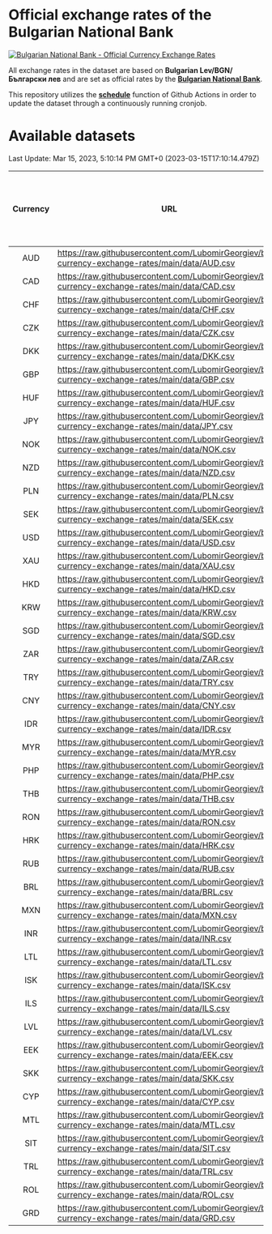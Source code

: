 # Official exchange rates of the Bulgarian National Bank

[![Bulgarian National Bank - Official Currency Exchange Rates](https://github.com/LubomirGeorgiev/bnb-currency-exchange-rates/actions/workflows/update-rates.yml/badge.svg?branch=main)](https://github.com/LubomirGeorgiev/bnb-currency-exchange-rates/actions/workflows/update-rates.yml)

All exchange rates in the dataset are based on **Bulgarian Lev/BGN/Български лев** and are set as official rates by the [**Bulgarian National Bank**](https://www.bnb.bg/Statistics/StExternalSector/StExchangeRates/StERForeignCurrencies/index.htm?toLang=_EN).

This repository utilizes the [**schedule**](https://docs.github.com/en/actions/reference/events-that-trigger-workflows) function of Github Actions in order to update the dataset through a continuously running cronjob.

# Available datasets

<!-- START LINKS (DO NOT EVER FU*ING DELETE THIS COMMENT FOR THE LOVE OF YOUR LIFE!!! IF YOU ARE CURIOS HOW IT WORKS, YOU CAN HAVE A LOOK AT ./src/updateReadme.ts) -->

Last Update: Mar 15, 2023, 5:10:14 PM GMT+0 (2023-03-15T17:10:14.479Z)

| Currency | URL                                                                                             | Number of records | Number of missing days that were filled in |
| :------: | ----------------------------------------------------------------------------------------------- | :---------------: | :----------------------------------------: |
|   AUD    | https://raw.githubusercontent.com/LubomirGeorgiev/bnb-currency-exchange-rates/main/data/AUD.csv |       8797        |                    2716                    |
|   CAD    | https://raw.githubusercontent.com/LubomirGeorgiev/bnb-currency-exchange-rates/main/data/CAD.csv |       8797        |                    2716                    |
|   CHF    | https://raw.githubusercontent.com/LubomirGeorgiev/bnb-currency-exchange-rates/main/data/CHF.csv |       8797        |                    2716                    |
|   CZK    | https://raw.githubusercontent.com/LubomirGeorgiev/bnb-currency-exchange-rates/main/data/CZK.csv |       8797        |                    2716                    |
|   DKK    | https://raw.githubusercontent.com/LubomirGeorgiev/bnb-currency-exchange-rates/main/data/DKK.csv |       8797        |                    2716                    |
|   GBP    | https://raw.githubusercontent.com/LubomirGeorgiev/bnb-currency-exchange-rates/main/data/GBP.csv |       8797        |                    2716                    |
|   HUF    | https://raw.githubusercontent.com/LubomirGeorgiev/bnb-currency-exchange-rates/main/data/HUF.csv |       8797        |                    2716                    |
|   JPY    | https://raw.githubusercontent.com/LubomirGeorgiev/bnb-currency-exchange-rates/main/data/JPY.csv |       8797        |                    2716                    |
|   NOK    | https://raw.githubusercontent.com/LubomirGeorgiev/bnb-currency-exchange-rates/main/data/NOK.csv |       8797        |                    2716                    |
|   NZD    | https://raw.githubusercontent.com/LubomirGeorgiev/bnb-currency-exchange-rates/main/data/NZD.csv |       8797        |                    2716                    |
|   PLN    | https://raw.githubusercontent.com/LubomirGeorgiev/bnb-currency-exchange-rates/main/data/PLN.csv |       8797        |                    2716                    |
|   SEK    | https://raw.githubusercontent.com/LubomirGeorgiev/bnb-currency-exchange-rates/main/data/SEK.csv |       8797        |                    2716                    |
|   USD    | https://raw.githubusercontent.com/LubomirGeorgiev/bnb-currency-exchange-rates/main/data/USD.csv |       8797        |                    2716                    |
|   XAU    | https://raw.githubusercontent.com/LubomirGeorgiev/bnb-currency-exchange-rates/main/data/XAU.csv |       8797        |                    2718                    |
|   HKD    | https://raw.githubusercontent.com/LubomirGeorgiev/bnb-currency-exchange-rates/main/data/HKD.csv |       8495        |                    2625                    |
|   KRW    | https://raw.githubusercontent.com/LubomirGeorgiev/bnb-currency-exchange-rates/main/data/KRW.csv |       8495        |                    2625                    |
|   SGD    | https://raw.githubusercontent.com/LubomirGeorgiev/bnb-currency-exchange-rates/main/data/SGD.csv |       8495        |                    2625                    |
|   ZAR    | https://raw.githubusercontent.com/LubomirGeorgiev/bnb-currency-exchange-rates/main/data/ZAR.csv |       8495        |                    2625                    |
|   TRY    | https://raw.githubusercontent.com/LubomirGeorgiev/bnb-currency-exchange-rates/main/data/TRY.csv |       6977        |                    2155                    |
|   CNY    | https://raw.githubusercontent.com/LubomirGeorgiev/bnb-currency-exchange-rates/main/data/CNY.csv |       6857        |                    2119                    |
|   IDR    | https://raw.githubusercontent.com/LubomirGeorgiev/bnb-currency-exchange-rates/main/data/IDR.csv |       6857        |                    2119                    |
|   MYR    | https://raw.githubusercontent.com/LubomirGeorgiev/bnb-currency-exchange-rates/main/data/MYR.csv |       6857        |                    2119                    |
|   PHP    | https://raw.githubusercontent.com/LubomirGeorgiev/bnb-currency-exchange-rates/main/data/PHP.csv |       6857        |                    2119                    |
|   THB    | https://raw.githubusercontent.com/LubomirGeorgiev/bnb-currency-exchange-rates/main/data/THB.csv |       6857        |                    2119                    |
|   RON    | https://raw.githubusercontent.com/LubomirGeorgiev/bnb-currency-exchange-rates/main/data/RON.csv |       6798        |                    2101                    |
|   HRK    | https://raw.githubusercontent.com/LubomirGeorgiev/bnb-currency-exchange-rates/main/data/HRK.csv |       6782        |                    2095                    |
|   RUB    | https://raw.githubusercontent.com/LubomirGeorgiev/bnb-currency-exchange-rates/main/data/RUB.csv |       6480        |                    2000                    |
|   BRL    | https://raw.githubusercontent.com/LubomirGeorgiev/bnb-currency-exchange-rates/main/data/BRL.csv |       5885        |                    1820                    |
|   MXN    | https://raw.githubusercontent.com/LubomirGeorgiev/bnb-currency-exchange-rates/main/data/MXN.csv |       5885        |                    1820                    |
|   INR    | https://raw.githubusercontent.com/LubomirGeorgiev/bnb-currency-exchange-rates/main/data/INR.csv |       5520        |                    1708                    |
|   LTL    | https://raw.githubusercontent.com/LubomirGeorgiev/bnb-currency-exchange-rates/main/data/LTL.csv |       5512        |                    1690                    |
|   ISK    | https://raw.githubusercontent.com/LubomirGeorgiev/bnb-currency-exchange-rates/main/data/ISK.csv |       5442        |                    1690                    |
|   ILS    | https://raw.githubusercontent.com/LubomirGeorgiev/bnb-currency-exchange-rates/main/data/ILS.csv |       4794        |                    1487                    |
|   LVL    | https://raw.githubusercontent.com/LubomirGeorgiev/bnb-currency-exchange-rates/main/data/LVL.csv |       4784        |                    1464                    |
|   EEK    | https://raw.githubusercontent.com/LubomirGeorgiev/bnb-currency-exchange-rates/main/data/EEK.csv |       4000        |                    1226                    |
|   SKK    | https://raw.githubusercontent.com/LubomirGeorgiev/bnb-currency-exchange-rates/main/data/SKK.csv |       2970        |                    912                     |
|   CYP    | https://raw.githubusercontent.com/LubomirGeorgiev/bnb-currency-exchange-rates/main/data/CYP.csv |       2908        |                    892                     |
|   MTL    | https://raw.githubusercontent.com/LubomirGeorgiev/bnb-currency-exchange-rates/main/data/MTL.csv |       2606        |                    801                     |
|   SIT    | https://raw.githubusercontent.com/LubomirGeorgiev/bnb-currency-exchange-rates/main/data/SIT.csv |       2544        |                    780                     |
|   TRL    | https://raw.githubusercontent.com/LubomirGeorgiev/bnb-currency-exchange-rates/main/data/TRL.csv |       1818        |                    559                     |
|   ROL    | https://raw.githubusercontent.com/LubomirGeorgiev/bnb-currency-exchange-rates/main/data/ROL.csv |       1697        |                    524                     |
|   GRD    | https://raw.githubusercontent.com/LubomirGeorgiev/bnb-currency-exchange-rates/main/data/GRD.csv |        361        |                    109                     |

<!-- END LINKS (DO NOT EVER FU*ING DELETE THIS COMMENT FOR THE LOVE OF YOUR LIFE!!! IF YOU ARE CURIOS HOW IT WORKS, YOU CAN HAVE A LOOK AT ./src/updateReadme.ts) -->
